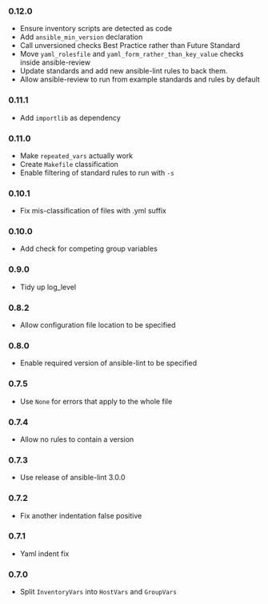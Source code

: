 ### 0.12.0
* Ensure inventory scripts are detected as code
* Add `ansible_min_version` declaration
* Call unversioned checks Best Practice rather than Future Standard
* Move `yaml_rolesfile` and `yaml_form_rather_than_key_value` checks
  inside ansible-review
* Update standards and add new ansible-lint rules to back them.
* Allow ansible-review to run from example standards and rules by
  default

### 0.11.1
* Add `importlib` as dependency

### 0.11.0
* Make `repeated_vars` actually work
* Create `Makefile` classification
* Enable filtering of standard rules to run with `-s`

### 0.10.1
* Fix mis-classification of files with .yml suffix

### 0.10.0
* Add check for competing group variables

### 0.9.0
* Tidy up log_level

### 0.8.2
* Allow configuration file location to be specified

### 0.8.0
* Enable required version of ansible-lint to be specified

### 0.7.5
* Use `None` for errors that apply to the whole file

### 0.7.4
* Allow no rules to contain a version

### 0.7.3
* Use release of ansible-lint 3.0.0

### 0.7.2
* Fix another indentation false positive

### 0.7.1
* Yaml indent fix

### 0.7.0
* Split `InventoryVars` into `HostVars` and `GroupVars`

